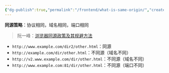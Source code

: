 ```yaml
---
{"dg-publish":true,"permalink":"/frontend/what-is-same-origin/","created":"2024-01-18T11:52:59.000+08:00","updated":"2024-01-18T11:52:59.000+08:00"}
---
```


**同源策略**：协议相同，域名相同，端口相同
> 阮一峰：[浏览器同源政策及其规避方法](https://www.ruanyifeng.com/blog/2016/04/same-origin-policy.html)

- `http://www.example.com/dir2/other.html`：同源
- `http://example.com/dir/other.html`：不同源（域名不同）
- `http://v2.www.example.com/dir/other.html`：不同源（域名不同）
- `http://www.example.com:81/dir/other.html`：不同源（端口不同）

